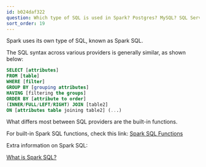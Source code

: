 ```yaml
---
id: b024daf322
question: Which type of SQL is used in Spark? Postgres? MySQL? SQL Server?
sort_order: 19
---
```


Spark uses its own type of SQL, known as Spark SQL.

The SQL syntax across various providers is generally similar, as shown below:

```sql
SELECT [attributes]
FROM [table]
WHERE [filter]
GROUP BY [grouping attributes]
HAVING [filtering the groups]
ORDER BY [attribute to order]
(INNER/FULL/LEFT/RIGHT) JOIN [table2]
ON [attributes table joining table2] (...)
```

What differs most between SQL providers are the built-in functions.

For built-in Spark SQL functions, check this link: [Spark SQL Functions](https://spark.apache.org/docs/latest/api/sql/index.html)

Extra information on Spark SQL:

[What is Spark SQL?](https://databricks.com/glossary/what-is-spark-sql#:~:text=Spark%20SQL%20is%20a%20Spark,on%20existing%20deployments%20and%20data)